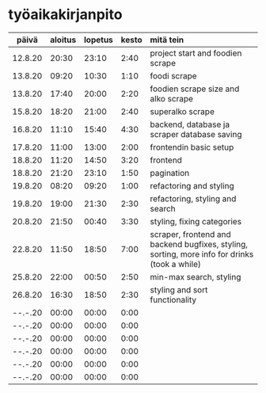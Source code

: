 # työaikakirjanpito
 
| päivä   | aloitus | lopetus | kesto |mitä tein |
| :------:|:--------|:--------|:------|:---------|
| 12.8.20 | 20:30   |  23:10  | 2:40  |project start and foodien scrape|
| 13.8.20 | 09:20   |  10:30  | 1:10  |foodi scrape |
| 13.8.20 | 17:40   |  20:00  | 2:20  |foodien scrape size and alko scrape|
| 15.8.20 | 18:20   |  21:00  | 2:40  |superalko scrape|
| 16.8.20 | 11:10   |  15:40  | 4:30  |backend, database ja scraper database saving |
| 17.8.20 | 11:00   |  13:00  | 2:00  |frontendin basic setup|
| 18.8.20 | 11:20   |  14:50  | 3:20  |frontend|
| 18.8.20 | 21:20   |  23:10  | 1:50  |pagination|
| 19.8.20 | 08:20   |  09:20  | 1:00  |refactoring and styling|
| 19.8.20 | 19:00   |  21:30  | 2:30  |refactoring, styling and search|
| 20.8.20 | 21:50   |  00:40  | 3:30  |styling, fixing categories|
| 22.8.20 | 11:50   |  18:50  | 7:00  |scraper, frontend and backend bugfixes, styling, sorting, more info for drinks (took a while) |
| 25.8.20 | 22:00   |  00:50  | 2:50  |min-max search, styling|
| 26.8.20 | 16:30   |  18:50  | 2:30  |styling and sort functionality|
| --.-.20 | 00:00   |  00:00  | 0:00  ||
| --.-.20 | 00:00   |  00:00  | 0:00  ||
| --.-.20 | 00:00   |  00:00  | 0:00  ||
| --.-.20 | 00:00   |  00:00  | 0:00  ||
| --.-.20 | 00:00   |  00:00  | 0:00  ||
| --.-.20 | 00:00   |  00:00  | 0:00  ||
